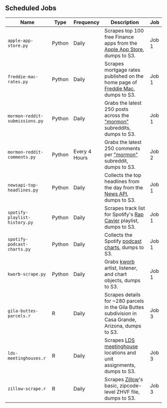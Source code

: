 ## Scheduled Jobs

| Name  | Type | Frequency | Description | Job |
| ------------- | ------------- | ------------- | ------------- | ------------- |
| `apple-app-store.py`  | Python  | Daily  | Scrapes top 100 free Finance apps from the [Apple App Store](https://apps.apple.com/us/charts/iphone/finance-apps/6015?chart=top-free), dumps to S3.  | Job 1 |
| `freddie-mac-rates.py`  | Python  | Daily  | Scrapes mortgage rates published on the home page of [Freddie Mac](https://www.freddiemac.com/), dumps to S3. | Job 1 |
| `mormon-reddit-submissions.py`  | Python  | Daily  | Grabs the latest 250 posts across the ["mormon"](https://www.reddit.com/r/mormon/) subreddits, dumps to S3.  | Job 1 |
| `mormon-reddit-comments.py`  | Python  | Every 4 Hours  | Grabs the latest 250 comments per ["mormon"](https://www.reddit.com/r/mormon/) subreddit, dumps to S3.  | Job 2 |
| `newsapi-top-headlines.py`  | Python  | Daily  | Collects the top headlines from the day from the [News API](https://newsapi.org/), dumps to S3.  | Job 1 |
| `spotify-playlist-history.py`  | Python  | Daily  | Scrapes track list for Spotify's [Rap Cavier](https://open.spotify.com/playlist/37i9dQZF1DX0XUsuxWHRQd?si=8f0f87a0d4e04e0f) playlist, dumps to S3. | Job 1 |
| `spotify-podcast-charts.py`  | Python  | Daily  | Collects the Spotify [podcast charts](https://podcastcharts.byspotify.com/), dumps to S3. | Job 1 |
| `kworb-scrape.py`  | Python  | Daily  | Grabs [kworb](https://kworb.net/) artist, listener, and chart objects, dumps to S3. | Job 1 |
| `gila-buttes-parcels.r`  | R  | Daily  | Scrapes details for ~280 parcels in the Gila Buttes subdivision in Casa Grande, Arizona, dumps to S3. | Job 3 |
| `lds-meetinghouses.r`  | R  | Daily  | Scrapes [LDS meetinghouse](https://ldsmeetinghouses.com/) locations and unit assignments, dumps to S3. | Job 3 |
| `zillow-scrape.r`  | R  | Daily  | Scrapes [Zillow](https://www.zillow.com/research/data/)'s basic, zipcode-level ZHVF file, dumps to S3. | Job 3 |

